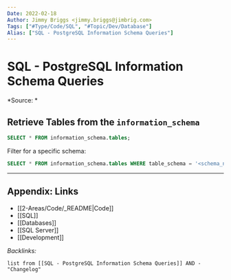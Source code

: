 ```yaml
---
Date: 2022-02-18
Author: Jimmy Briggs <jimmy.briggs@jimbrig.com>
Tags: ["#Type/Code/SQL", "#Topic/Dev/Database"]
Alias: ["SQL - PostgreSQL Information Schema Queries"]
---
```


# SQL - PostgreSQL Information Schema Queries

*Source: *

## Retrieve Tables from the `information_schema`

```SQL
SELECT * FROM information_schema.tables;
```

Filter for a specific schema:

```sql
SELECT * FROM information_schema.tables WHERE table_schema = '<schema_name>';
```



***

## Appendix: Links

- [[2-Areas/Code/_README|Code]]
- [[SQL]]
- [[Databases]]
- [[SQL Server]]
- [[Development]]

*Backlinks:*

```dataview
list from [[SQL - PostgreSQL Information Schema Queries]] AND -"Changelog"
```
